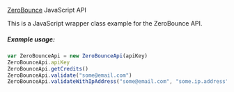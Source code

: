 [ZeroBounce](https://www.zerobounce.net>) JavaScript API


This is a JavaScript wrapper class example for the ZeroBounce API.

##### Example usage:

```javascript
var ZeroBounceApi = new ZeroBounceApi(apiKey)
ZeroBounceApi.apiKey
ZeroBounceApi.getCredits()
ZeroBounceApi.validate("some@email.com")
ZeroBounceApi.validateWithIpAddress("some@email.com", "some.ip.address")
```
